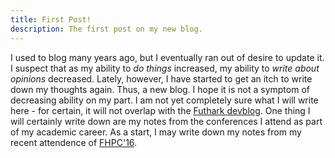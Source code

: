 ```yaml
---
title: First Post!
description: The first post on my new blog.
---
```


I used to blog many years ago, but I eventually ran out of desire to
update it.  I suspect that as my ability to *do things* increased, my
ability to *write about opinions* decreased.  Lately, however, I have
started to get an itch to write down my thoughts again.  Thus, a new
blog.  I hope it is not a symptom of decreasing ability on my part.  I
am not yet completely sure what I will write here - for certain, it
will not overlap with the [Futhark devblog][].  One thing I will
certainly write down are my notes from the conferences I attend as
part of my academic career.  As a start, I may write down my notes
from my recent attendence of [FHPC'16][].


[Futhark devblog]: http://futhark-lang.org/blog.html
[FHPC'16]: https://sites.google.com/site/fhpcworkshops/fhpc-2016
